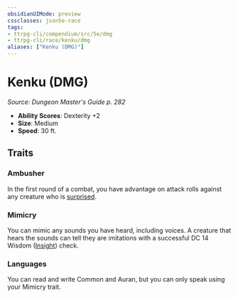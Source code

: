 ```yaml
---
obsidianUIMode: preview
cssclasses: json5e-race
tags:
- ttrpg-cli/compendium/src/5e/dmg
- ttrpg-cli/race/kenku/dmg
aliases: ["Kenku (DMG)"]
---
```

# Kenku (DMG)
*Source: Dungeon Master's Guide p. 282*  


- **Ability Scores**: Dexterity +2
- **Size**: Medium
- **Speed**: 30 ft.

## Traits

### Ambusher

In the first round of a combat, you have advantage on attack rolls against any creature who is [surprised](3-Mechanics/CLI/rules/conditions.md#Surprised).

### Mimicry

You can mimic any sounds you have heard, including voices. A creature that hears the sounds can tell they are imitations with a successful DC 14 Wisdom ([Insight](3-Mechanics/CLI/rules/skills.md#Insight)) check.

### Languages

You can read and write Common and Auran, but you can only speak using your Mimicry trait.